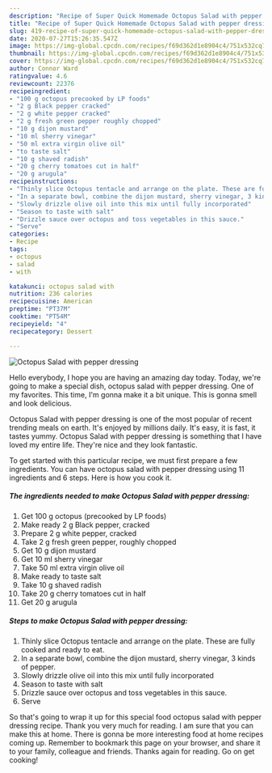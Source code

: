 ```yaml
---
description: "Recipe of Super Quick Homemade Octopus Salad with pepper dressing"
title: "Recipe of Super Quick Homemade Octopus Salad with pepper dressing"
slug: 419-recipe-of-super-quick-homemade-octopus-salad-with-pepper-dressing
date: 2020-07-27T15:26:35.547Z
image: https://img-global.cpcdn.com/recipes/f69d362d1e8904c4/751x532cq70/octopus-salad-with-pepper-dressing-recipe-main-photo.jpg
thumbnail: https://img-global.cpcdn.com/recipes/f69d362d1e8904c4/751x532cq70/octopus-salad-with-pepper-dressing-recipe-main-photo.jpg
cover: https://img-global.cpcdn.com/recipes/f69d362d1e8904c4/751x532cq70/octopus-salad-with-pepper-dressing-recipe-main-photo.jpg
author: Connor Ward
ratingvalue: 4.6
reviewcount: 22376
recipeingredient:
- "100 g octopus precooked by LP foods"
- "2 g Black pepper cracked"
- "2 g white pepper cracked"
- "2 g fresh green pepper roughly chopped"
- "10 g dijon mustard"
- "10 ml sherry vinegar"
- "50 ml extra virgin olive oil"
- "to taste salt"
- "10 g shaved radish"
- "20 g cherry tomatoes cut in half"
- "20 g arugula"
recipeinstructions:
- "Thinly slice Octopus tentacle and arrange on the plate. These are fully cooked and ready to eat."
- "In a separate bowl, combine the dijon mustard, sherry vinegar, 3 kinds of pepper."
- "Slowly drizzle olive oil into this mix until fully incorporated"
- "Season to taste with salt"
- "Drizzle sauce over octopus and toss vegetables in this sauce."
- "Serve"
categories:
- Recipe
tags:
- octopus
- salad
- with

katakunci: octopus salad with 
nutrition: 236 calories
recipecuisine: American
preptime: "PT37M"
cooktime: "PT54M"
recipeyield: "4"
recipecategory: Dessert

---
```



![Octopus Salad with pepper dressing](https://img-global.cpcdn.com/recipes/f69d362d1e8904c4/751x532cq70/octopus-salad-with-pepper-dressing-recipe-main-photo.jpg)

Hello everybody, I hope you are having an amazing day today. Today, we're going to make a special dish, octopus salad with pepper dressing. One of my favorites. This time, I'm gonna make it a bit unique. This is gonna smell and look delicious.



Octopus Salad with pepper dressing is one of the most popular of recent trending meals on earth. It's enjoyed by millions daily. It's easy, it is fast, it tastes yummy. Octopus Salad with pepper dressing is something that I have loved my entire life. They're nice and they look fantastic.


To get started with this particular recipe, we must first prepare a few ingredients. You can have octopus salad with pepper dressing using 11 ingredients and 6 steps. Here is how you cook it.

<!--inarticleads1-->

##### The ingredients needed to make Octopus Salad with pepper dressing:

1. Get 100 g octopus (precooked by LP foods)
1. Make ready 2 g Black pepper, cracked
1. Prepare 2 g white pepper, cracked
1. Take 2 g fresh green pepper, roughly chopped
1. Get 10 g dijon mustard
1. Get 10 ml sherry vinegar
1. Take 50 ml extra virgin olive oil
1. Make ready to taste salt
1. Take 10 g shaved radish
1. Take 20 g cherry tomatoes cut in half
1. Get 20 g arugula




<!--inarticleads2-->

##### Steps to make Octopus Salad with pepper dressing:

1. Thinly slice Octopus tentacle and arrange on the plate. These are fully cooked and ready to eat.
1. In a separate bowl, combine the dijon mustard, sherry vinegar, 3 kinds of pepper.
1. Slowly drizzle olive oil into this mix until fully incorporated
1. Season to taste with salt
1. Drizzle sauce over octopus and toss vegetables in this sauce.
1. Serve




So that's going to wrap it up for this special food octopus salad with pepper dressing recipe. Thank you very much for reading. I am sure that you can make this at home. There is gonna be more interesting food at home recipes coming up. Remember to bookmark this page on your browser, and share it to your family, colleague and friends. Thanks again for reading. Go on get cooking!
